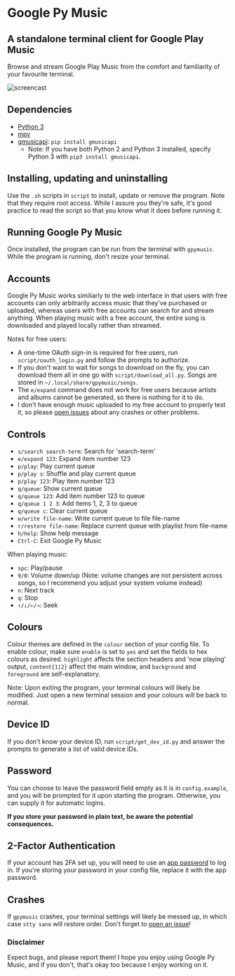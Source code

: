 # Google Py Music

## A standalone terminal client for Google Play Music

Browse and stream Google Play Music from the comfort and familiarity of your favourite terminal.

![screencast](https://fat.gfycat.com/MixedCoordinatedAmphibian.gif "Just pretend that this says Google Py Music instead of pmcli.")

## Dependencies

- [Python 3](https://python.org/downloads)
- [mpv](https://mpv.io)
- [gmusicapi](https://github.com/simon-weber/gmusicapi): `pip install gmusicapi`
  - Note: If you have both Python 2 and Python 3 installed, specify Python 3 with `pip3 install gmusicapi`.

## Installing, updating and uninstalling

Use the `.sh` scripts in `script` to install, update or remove the program. Note that they require root access. While I assure you they're safe, it's good practice to read the script so that you know what it does before running it.

## Running Google Py Music

Once installed, the program can be run from the terminal with `gpymusic`. While the program is running, don't resize your terminal.

## Accounts

Google Py Music works similiarly to the web interface in that users with free accounts can only arbitrarily access music that they've purchased or uploaded, whereas users with free accounts can search for and stream anything. When playing music with a free account, the entire song is downloaded and played locally rather than streamed.

Notes for free users:

- A one-time OAuth sign-in is required for free users, run `script/oauth_login.py` and follow the prompts to authorize.
- If you don't want to wait for songs to download on the fly, you can download them all in one go with `script/download_all.py`. Songs are stored in `~/.local/share/gpymusic/songs`.
- The `e/expand` command does not work for free users because artists and albums cannot be generated, so there is nothing for it to do.
- I don't have enough music uploaded to my free account to properly test it, so please [open issues](https://github.com/christopher-dG/gpymusic/issues/new) about any crashes or other problems.

## Controls

- `s/search search-term`: Search for 'search-term'
- `e/expand 123`: Expand item number 123
- `p/play`: Play current queue
- `p/play s`: Shuffle and play current queue
- `p/play 123`: Play item number 123
- `q/queue`: Show current queue
- `q/queue 123`:  Add item number 123 to queue
- `q/queue 1 2 3`:  Add items 1, 2, 3 to queue
- `q/queue c`:  Clear current queue
- `w/write file-name`: Write current queue to file file-name
- `r/restore file-name`: Replace current queue with playlist from file-name
- `h/help`: Show help message
- `Ctrl-C`: Exit Google Py Music

When playing music:

- `spc`: Play/pause
- `9/0`: Volume down/up (Note: volume changes are not persistent across songs, so I recommend you adjust your system volume instead)
- `n`: Next track
- `q`: Stop
- `↑/↓/←/→`: Seek

## Colours

Colour themes are defined in the `colour` section of your config file. To enable colour, make sure `enable` is set to `yes` and set the fields to hex colours as desired. `highlight` affects the section headers and 'now playing' output, `content{1|2}` affect the main window, and `background` and `foreground` are self-explanatory.

Note: Upon exiting the program, your terminal colours will likely be modified. Just open a new terminal session and your colours will be back to normal.

## Device ID

If you don't know your device ID, run `script/get_dev_id.py` and answer the prompts to generate a list of valid device IDs.

## Password

You can choose to leave the password field empty as it is in `config.example`, and you will be prompted for it upon starting the program. Otherwise, you can supply it for automatic logins.

**If you store your password in plain text, be aware the potential consequences.**

## 2-Factor Authentication

If your account has 2FA set up, you will need to use an [app password](https://support.google.com/accounts/answer/185833?hl=en) to log in. If you're storing your password in your config file, replace it with the app password.

## Crashes

If `gpymusic` crashes, your terminal settings will likely be messed up, in which case `stty sane` will restore order. Don't forget to [open an issue](https://github.com/christopher-dG/gpymusic/issues/new)!

### Disclaimer
Expect bugs, and please report them! I hope you enjoy using Google Py Music, and if you don't, that's okay too because I enjoy working on it.
